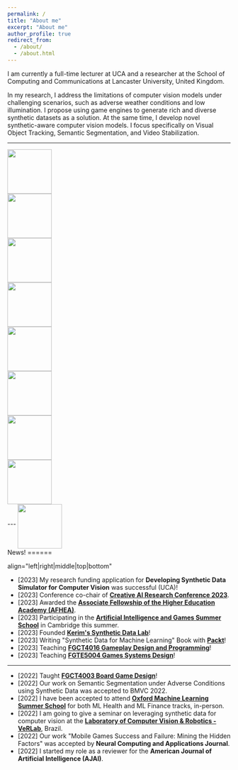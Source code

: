 ```yaml
---
permalink: /
title: "About me"
excerpt: "About me"
author_profile: true
redirect_from: 
  - /about/
  - /about.html
---
```



I am currently a full-time lecturer at UCA and a researcher at the School of Computing and Communications at Lancaster University, United Kingdom.

In my research, I address the limitations of computer vision models under challenging scenarios, such as adverse weather conditions and low illumination. I propose using game engines to generate rich and diverse synthetic datasets as a solution. At the same time, I develop novel synthetic-aware computer vision models. I focus specifically on Visual Object Tracking, Semantic Segmentation, and Video Stabilization.

---

<div id="image1"><img src="https://www.chead.ac.uk/wp-content/uploads/2020/12/UCA.jpg" width="100"/></div>
<div id="image2"><img src="https://www.chead.ac.uk/wp-content/uploads/2020/12/UCA.jpg" width="100"/></div>
<div id="image3"><img src="https://www.chead.ac.uk/wp-content/uploads/2020/12/UCA.jpg" width="100"/></div>
<div id="image4"><img src="https://www.chead.ac.uk/wp-content/uploads/2020/12/UCA.jpg" width="100"/></div>
<div id="image5"><img src="https://www.chead.ac.uk/wp-content/uploads/2020/12/UCA.jpg" width="100"/></div>
<div id="image6"><img src="https://www.chead.ac.uk/wp-content/uploads/2020/12/UCA.jpg" width="100"/></div>
<div id="image7"><img src="https://www.chead.ac.uk/wp-content/uploads/2020/12/UCA.jpg" width="100"/></div>
<div id="image8"><img src="https://www.chead.ac.uk/wp-content/uploads/2020/12/UCA.jpg" width="100"/></div>  
</div>
 ---
 <img src= "https://www.chead.ac.uk/wp-content/uploads/2020/12/UCA.jpg"  
 align="middle" width="100">
 <div id="container">
News!
======

align="left|right|middle|top|bottom"  
* [2023] My research funding application for **Developing Synthetic Data Simulator for Computer Vision** was successful (UCA)!
* [2023] Conference co-chair of [**Creative AI Research Conference 2023**](https://www.uca.ac.uk/events/research/creative-ai/).
* [2023] Awarded the [**Associate Fellowship of the Higher Education Academy (AFHEA)**](https://www.advance-he.ac.uk/fellowship/associate-fellowship).
* [2023] Participating in the [**Artificial Intelligence and Games Summer School**](https://school.gameaibook.org/) in Cambridge this summer.
* [2023] Founded [**Kerim's Synthetic Data Lab**](https://kerimslab.durable.co/)!
* [2023] Writing "Synthetic Data for Machine Learning" Book with [**Packt**](https://www.packtpub.com/)!
* [2023] Teaching [**FGCT4016 Gameplay Design and Programming**](https://a-kerim.github.io/me/teaching/FGCT4016)!
* [2023] Teaching [**FGTE5004 Games Systems Design**](https://a-kerim.github.io/me/teaching/FGTE5004)!

--- 
* [2022] Taught [**FGCT4003 Board Game Design**](https://a-kerim.github.io/me/teaching/FGCT4003)!
* [2022] Our work on Semantic Segmentation under Adverse Conditions using Synthetic Data was accepted to BMVC 2022.
* [2022] I have been accepted to attend [**Oxford Machine Learning Summer School**](https://www.oxfordml.school/) for both ML Health and ML Finance tracks, in-person. 
* [2022] I am going to give a seminar on leveraging synthetic data for computer vision at the [**Laboratory of Computer Vision & Robotics - VeRLab**](https://www.verlab.dcc.ufmg.br), Brazil.
* [2022] Our work "Mobile Games Success and Failure: Mining the Hidden Factors" was accepted by **Neural Computing and Applications Journal**.
* [2022] I started my role as a reviewer for the **American Journal of Artificial Intelligence (AJAI)**.


